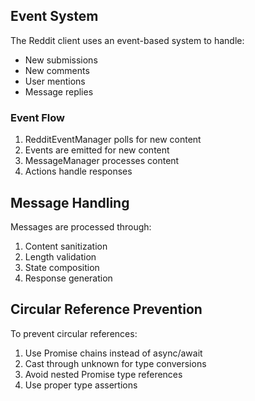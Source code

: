 ## Event System
The Reddit client uses an event-based system to handle:
- New submissions
- New comments
- User mentions
- Message replies

### Event Flow
1. RedditEventManager polls for new content
2. Events are emitted for new content
3. MessageManager processes content
4. Actions handle responses

## Message Handling
Messages are processed through:
1. Content sanitization
2. Length validation
3. State composition
4. Response generation

## Circular Reference Prevention
To prevent circular references:
1. Use Promise chains instead of async/await
2. Cast through unknown for type conversions
3. Avoid nested Promise type references
4. Use proper type assertions
